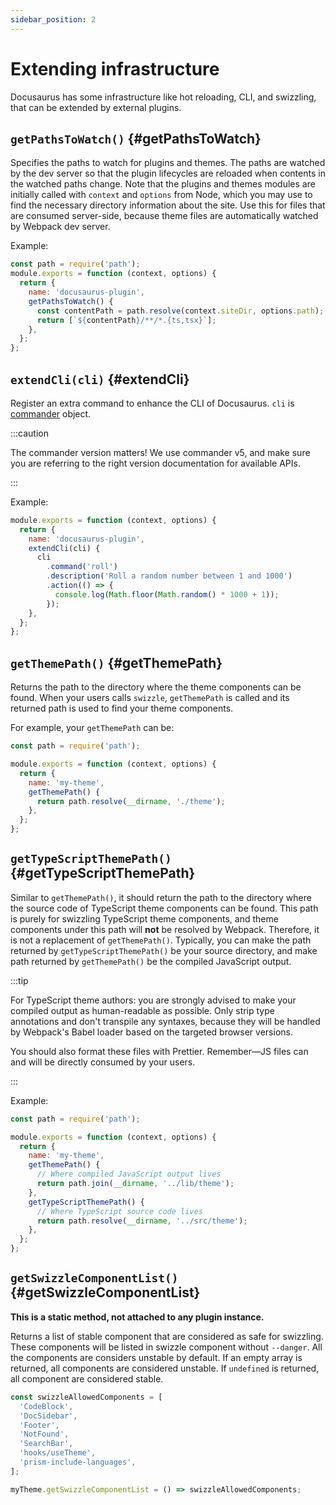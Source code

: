 ```yaml
---
sidebar_position: 2
---
```


# Extending infrastructure

Docusaurus has some infrastructure like hot reloading, CLI, and swizzling, that can be extended by external plugins.

## `getPathsToWatch()` {#getPathsToWatch}

Specifies the paths to watch for plugins and themes. The paths are watched by the dev server so that the plugin lifecycles are reloaded when contents in the watched paths change. Note that the plugins and themes modules are initially called with `context` and `options` from Node, which you may use to find the necessary directory information about the site. Use this for files that are consumed server-side, because theme files are automatically watched by Webpack dev server.

Example:

```js {5-7} title="docusaurus-plugin/src/index.js"
const path = require('path');
module.exports = function (context, options) {
  return {
    name: 'docusaurus-plugin',
    getPathsToWatch() {
      const contentPath = path.resolve(context.siteDir, options.path);
      return [`${contentPath}/**/*.{ts,tsx}`];
    },
  };
};
```

## `extendCli(cli)` {#extendCli}

Register an extra command to enhance the CLI of Docusaurus. `cli` is [commander](https://www.npmjs.com/package/commander/v/5.1.0) object.

:::caution

The commander version matters! We use commander v5, and make sure you are referring to the right version documentation for available APIs.

:::

Example:

```js {4-11} title="docusaurus-plugin/src/index.js"
module.exports = function (context, options) {
  return {
    name: 'docusaurus-plugin',
    extendCli(cli) {
      cli
        .command('roll')
        .description('Roll a random number between 1 and 1000')
        .action(() => {
          console.log(Math.floor(Math.random() * 1000 + 1));
        });
    },
  };
};
```

## `getThemePath()` {#getThemePath}

Returns the path to the directory where the theme components can be found. When your users calls `swizzle`, `getThemePath` is called and its returned path is used to find your theme components.

For example, your `getThemePath` can be:

```js {6-8} title="my-theme/src/index.js"
const path = require('path');

module.exports = function (context, options) {
  return {
    name: 'my-theme',
    getThemePath() {
      return path.resolve(__dirname, './theme');
    },
  };
};
```

## `getTypeScriptThemePath()` {#getTypeScriptThemePath}

Similar to `getThemePath()`, it should return the path to the directory where the source code of TypeScript theme components can be found. This path is purely for swizzling TypeScript theme components, and theme components under this path will **not** be resolved by Webpack. Therefore, it is not a replacement of `getThemePath()`. Typically, you can make the path returned by `getTypeScriptThemePath()` be your source directory, and make path returned by `getThemePath()` be the compiled JavaScript output.

:::tip

For TypeScript theme authors: you are strongly advised to make your compiled output as human-readable as possible. Only strip type annotations and don't transpile any syntaxes, because they will be handled by Webpack's Babel loader based on the targeted browser versions.

You should also format these files with Prettier. Remember—JS files can and will be directly consumed by your users.

:::

Example:

```js {6-13} title="my-theme/src/index.js"
const path = require('path');

module.exports = function (context, options) {
  return {
    name: 'my-theme',
    getThemePath() {
      // Where compiled JavaScript output lives
      return path.join(__dirname, '../lib/theme');
    },
    getTypeScriptThemePath() {
      // Where TypeScript source code lives
      return path.resolve(__dirname, '../src/theme');
    },
  };
};
```

## `getSwizzleComponentList()` {#getSwizzleComponentList}

**This is a static method, not attached to any plugin instance.**

Returns a list of stable component that are considered as safe for swizzling. These components will be listed in swizzle component without `--danger`. All the components are considers unstable by default. If an empty array is returned, all components are considered unstable. If `undefined` is returned, all component are considered stable.

```js {0-12} title="my-theme/src/index.js"
const swizzleAllowedComponents = [
  'CodeBlock',
  'DocSidebar',
  'Footer',
  'NotFound',
  'SearchBar',
  'hooks/useTheme',
  'prism-include-languages',
];

myTheme.getSwizzleComponentList = () => swizzleAllowedComponents;
```
